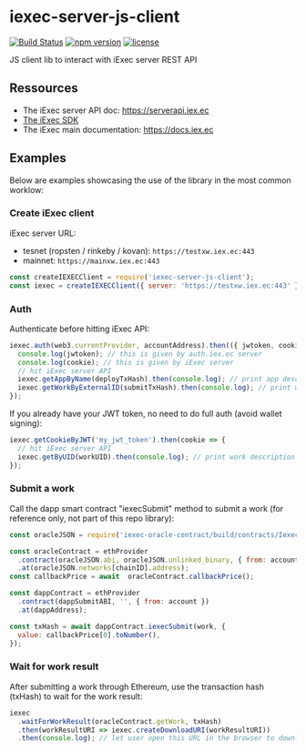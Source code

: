 # iexec-server-js-client

[![Build Status](https://drone.iex.ec//api/badges/iExecBlockchainComputing/iexec-server-js-client/status.svg)](https://drone.iex.ec/iExecBlockchainComputing/iexec-server-js-client) [![npm version](https://badge.fury.io/js/iexec-server-js-client.svg)](https://www.npmjs.com/package/iexec-server-js-client) [![license](https://img.shields.io/github/license/iExecBlockchainComputing/iexec-server-js-client.svg)](LICENSE)

JS client lib to interact with iExec server REST API

## Ressources

* The iExec server API doc: https://serverapi.iex.ec
* [The iExec SDK](https://github.com/iExecBlockchainComputing/iexec-sdk)
* The iExec main documentation: https://docs.iex.ec

## Examples

Below are examples showcasing the use of the library in the most common worklow:

### Create iExec client

iExec server URL:

* tesnet (ropsten / rinkeby / kovan): `https://testxw.iex.ec:443`
* mainnet: `https://mainxw.iex.ec:443`

```js
const createIEXECClient = require('iexec-server-js-client');
const iexec = createIEXECClient({ server: 'https://testxw.iex.ec:443' });
```

### Auth

Authenticate before hitting iExec API:

```js
iexec.auth(web3.currentProvider, accountAddress).then(({ jwtoken, cookie }) => {
  console.log(jwtoken); // this is given by auth.iex.ec server
  console.log(cookie); // this is given by iExec server
  // hit iExec server API
  iexec.getAppByName(deployTxHash).then(console.log); // print app description from deploy txHash
  iexec.getWorkByExternalID(submitTxHash).then(console.log); // print work description from submit txHash
});
```

If you already have your JWT token, no need to do full auth (avoid wallet signing):

```js
iexec.getCookieByJWT('my_jwt_token').then(cookie => {
  // hit iExec server API
  iexec.getByUID(workUID).then(console.log); // print work description
});
```

### Submit a work

Call the dapp smart contract "iexecSubmit" method to submit a work (for reference only, not part of this repo library):

```js
const oracleJSON = require('iexec-oracle-contract/build/contracts/IexecOracle.json');

const oracleContract = ethProvider
  .contract(oracleJSON.abi, oracleJSON.unlinked_binary, { from: account })
  .at(oracleJSON.networks[chainID].address);
const callbackPrice = await  oracleContract.callbackPrice();

const dappContract = ethProvider
  .contract(dappSubmitABI, '', { from: account })
  .at(dappAddress);

const txHash = await dappContract.iexecSubmit(work, {
  value: callbackPrice[0].toNumber(),
});
```

### Wait for work result

After submitting a work through Ethereum, use the transaction hash (txHash) to wait for the work result:

```js
iexec
  .waitForWorkResult(oracleContract.getWork, txHash)
  .then(workResultURI => iexec.createDownloadURI(workResultURI))
  .then(console.log); // let user open this URL in the browser to download the work result
```
